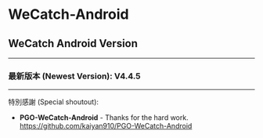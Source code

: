 # WeCatch-Android

## WeCatch Android Version
---
### 最新版本 (Newest Version): V4.4.5
---

特別感謝 (Special shoutout):

* **PGO-WeCatch-Android** - Thanks for the hard work.
https://github.com/kaiyan910/PGO-WeCatch-Android
